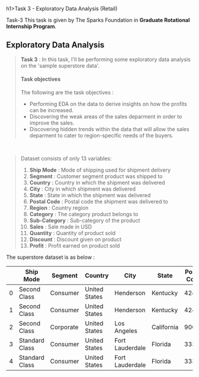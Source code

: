 h1>Task 3 - Exploratory Data Analysis (Retail)</h1>

<p>Task-3 This task is given by The Sparks Foundation in <b>Graduate Rotational Internship Program</b>.</p>

<h2>Exploratory Data Analysis</h2>

<blockquote>
<b>Task 3</b> : In this task, I'll be performing some exploratory data analysis on the 'sample superstore data'.

<h4>Task objectives</h4>The following are the task objectives :
<ul>
<li>Performing EDA on the data to derive insights on how the profits can be increased.</li>
<li>Discovering the weak areas of the sales deparment in order to improve the sales.</li>
<li>Discovering hidden trends within the data that will allow the sales deparment to cater to region-specific needs of the buyers.</li>
</ul></blockquote><br>

<blockquote>Dataset consists of only 13 variables:
            <ol>
                <li><b>Ship Mode</b> : Mode of shipping used for shipment delivery</li>	
                <li><b>Segment</b> : Customer segment product was shipped to</li>	
                <li><b>Country</b> : Country in which the shipment was delivered</li>	
                <li><b>City</b> : City in which shipment was delivered</li>	
                <li><b>State</b> : State in which the shipment was delivered</li>	
                <li><b>Postal Code</b> : Postal code the shipment was delivered to</li> 	
                <li><b>Region</b> : Country region</li>	
                <li><b>Category</b> : The category product belongs to</li>	
                <li><b>Sub-Category</b> : Sub-category of the product</li>	
                <li><b>Sales</b> : Sale made in USD</li>	
                <li><b>Quantity</b> : Quantity of product sold</li>	
                <li><b>Discount</b> : Discount given on product</li>	
                <li><b>Profit</b> : Profit earned on product sold</li>
            </ol>
</blockquote>

The superstore dataset is as below :


| |      Ship Mode |   Segment |       Country |            City |      State | Postal Code |	Region |	    Category | Sub-Category |    Sales | Quantity | Discount |    Profit |
|-| -------------- | --------- | ------------- | --------------- | ---------- | ----------- | -------- | --------------- | ------------ | -------- | --------------- | -------- | ----------|
|0|   Second Class |  Consumer | United States |       Henderson |   Kentucky |       42420 |	 South |	   Furniture |    Bookcases | 261.9600 |	            2 |     0.00 |   41.9136 |
|1|   Second Class |  Consumer | United States |       Henderson |   Kentucky |	      42420 |	 South |	   Furniture |       Chairs | 731.9400 |	            3 |     0.00 |  219.5820 |
|2|   Second Class | Corporate | United States |     Los Angeles | California |	      90036 |	  West | Office Supplies |       Labels |  14.6200 |	            2 |     0.00 |    6.8714 |
|3| Standard Class |  Consumer | United States | Fort Lauderdale |    Florida |	      33311 |	 South |	   Furniture |       Tables | 957.5775 |	            5 |     0.45 | -383.0310 |
|4| Standard Class |  Consumer | United States | Fort Lauderdale |    Florida |	      33311 |	 South | Office Supplies |      Storage |  22.3680 |	            2 |     0.20 |    2.5164 |
